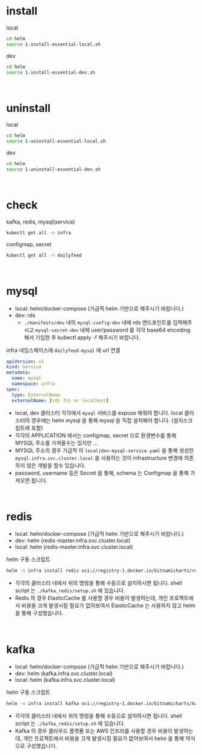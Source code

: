 # install
local
```bash
cd helm
source 1-install-essential-local.sh
```

dev
```bash
cd helm
source 1-install-essential-dev.sh
```
<br/>

# uninstall
local
```bash
cd helm
source 1-uninstall-essential-local.sh
```

dev
```bash
cd helm
source 1-uninstall-essential-dev.sh
```
<br/>

# check
kafka, redis, mysql(service)
```bash
kubectl get all -n infra
```

configmap, secret
```bash
kubectl get all -n dailyfeed
```
<br/>



# mysql
- local: helm/docker-compose (가급적 helm 기반으로 해주시기 바랍니다.)
- dev: rds
  - `./manifests/dev` 내의 `mysql-config-dev` 내에 rds 엔드포인트를 입력해주시고 `mysql-secret-dev` 내에 user/password 를 각각 base64 encoding 해서 기입한 후 kubectl apply -f 해주시기 바랍니다. 

infra 네임스페이스에 `dailyfeed-mysql` 에 url 연결
```yaml
apiVersion: v1
kind: Service
metadata:
  name: mysql
  namespace: infra
spec:
  type: ExternalName
  externalName: [rds 주소 or localhost]
```
- local, dev 클러스터 각각에서 `mysql` 서비스를 expose 해줘야 합니다. local 클러스터의 경우에는 helm mysql 을 통해 mysql 을 직접 설치해야 합니다. (설치스크립트에 포함)  
- 각각의 APPLICATION 에서는 configmap, secret 으로 환경변수를 통해 MYSQL 주소를 가져올수는 있지만 ... 
- MYSQL 주소의 경우 가급적 이 `local|dev-mysql-service.yaml` 을 통해 생성한 `mysql.infra.svc.cluster.local` 을 사용하는 것이 infrastructure 변경에 의존하지 않은 개발을 할수 있습니다.
- password, username 등은 Secret 을 통해, schema 는 Configmap 을 통해 가져오면 됩니다.

<br/>

# redis
- local: helm/docker-compose (가급적 helm 기반으로 해주시기 바랍니다.)
- dev: helm (redis-master.infra.svc.cluster.local)
- local: helm (redis-master.infra.svc.cluster.local)

helm 구동 스크립트
```sh
helm -n infra install redis oci://registry-1.docker.io/bitnamicharts/redis --set architecture=standalone --set auth.enabled=false --set master.persistence.enabled=false
```
- 각각의 클러스터 내에서 위의 명령을 통해 수동으로 설치하시면 됩니다. shell script 는 `./kafka_redis/setup.sh` 에 있습니다.
- Redis 의 경우 ElasticCache 를 사용할 경우 비용이 발생하는데, 개인 프로젝트에서 비용을 크게 발생시킬 필요가 없어보여서 ElasticCache 는 사용하지 않고 helm 을 통해 구성했습니다.

<br/>

# kafka
- local: helm/docker-compose (가급적 helm 기반으로 해주시기 바랍니다.)
- dev: helm (kafka.infra.svc.cluster.local)
- local: helm (kafka.infra.svc.cluster.local)

helm 구동 스크립트
```sh
helm -n infra install kafka oci://registry-1.docker.io/bitnamicharts/kafka --set controller.replicaCount=3  --set sasl.client.passwords=kafkakafka123! --set controller.persistence.enabled=false --set broker.persistence.enabled=false
```
- 각각의 클러스터 내에서 위의 명령을 통해 수동으로 설치하시면 됩니다. shell script 는 `./kafka_redis/setup.sh` 에 있습니다.
- Kafka 의 경우 클라우드 플랫폼 또는 AWS 인프라를 사용할 경우 비용이 발생하는데, 개인 프로젝트에서 비용을 크게 발생시킬 필요가 없어보여서 helm 을 통해 약식으로 구성했습니다.
<br/>

